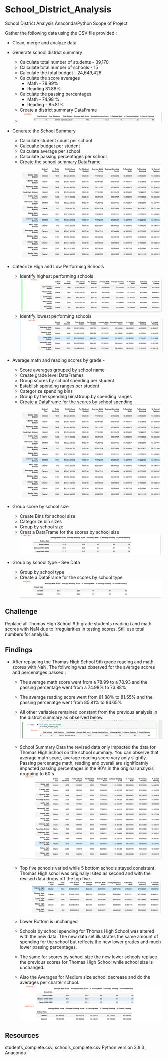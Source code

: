 # School_District_Analysis
School District Analysis Anaconda/Python
Scope of Project 

Gather the following data using the CSV file provided  : 
* Clean, merge and analyze data
* Generate school district summary 
    * Calculate total number of students - 39,170
    * Calculate total number of schools - 15 
    * Calculate the total budget - 24,649,428
    * Calculate the score averages 
        * Math - 78.99%
        * Reading 81.88%
    * Calculate the passing percentages
        * Math - 74.98 %
        * Reading - 85.81%
    * Create a district summary DataFrame
    * ![School District Summary](DistrictSummary.png)
	
 * Generate the School Summary 
    * Calculate student count per school    
    * Calcualte budget per student
    * Calculate average per school   	
    * Calculate passing percentages per school    	 
    * Create the school summary DataFrame
    	![School Summary Data](perschoolDataFrame.png)
    
 * Cateorize High and Low Performing Schools 
     * Identify highest performing schools
     	 ![Top Five](TOPFIVE.png)	
    * Identify lowest performing schools
    	 ![Bottom Five](BOTTOMFIVE.png)   
	
 * Average math and reading scores by grade - 
    * Score averages grouped by school name    
    * Create grade level DataFrames 
    * Group scores by school spending per student
    * Establish spending ranges per student
    * Categorize spending bins
    * Group by the spending binsGroup by spending ranges
    * Create a DataFrame for the scores by school spending
    	![Scores by School Spending](perschoolDataFrame.png)
    	
 * Group score by school size 
   * Create BIns for school size
   * Categorize bin sizes
   * Group by school size
   * Creat a DataFrame for the scores by school size
    	![Scores by School Size](Scoresbyschoolsize.png)
	
 * Group by school type - See Data  
    * Group by school type
    * Create a DataFrame for the scores by school type
    	![Scores by School Type](Scoresbyschooltype.png)
	
 ## Challenge 
 Replace all Thomas High School 9th grade students reading i and math scores with NaN due to irregularities in testing scores. Still use total numbers for analysis. 
 
 ## Findings 
 * After replacing the Thomas High School 9th grade reading and math scores with NaN. The follwoing was observed for the average scores and percenatges passed :
    * The average math score went from a 78.99 to a 78.93 and the passing percentage went from a 74.98% to 73.88%
    * The average reading score went from 81.88% to 81.55% and the passing percenatge went from 85.81% to 84.65%
    * All other variables remained constant from the previous analysis in the distrcit summary as observed below.
    	![District Summary Revised](districtSummaryrevised.png)
    * School Summary Data the revised data only impacted the data for Thomas High School on the school summary. You can observe that average math score, average reading score vary only slightly. Passing percenatge math, reading and overall are significatnly impacted passing percentages in the 90's in the original analysis dropping to 60's. 
 	![School Summary Revised](PerSchoolSummaryRevised.png)

    * Top five schools varied while 5 bottom schools stayed consistent. Thomas High schol was originally lsited as second and with the revised data drops off the top five.
    	![Top Five Revised](TOPFIVErevised.png)
    * Lower Bottom is unchanged 
    * Schools by school spending for Thomas High School was altered with the new data. The new data set illustrates the same amount of spending for the school but reflects the new lower grades and much lower passing percentages. 
    * The same for scores by school size the new lower schools replace the previous scores for Thomas High School while school size is unchanged. 
    
    * Also the Averages for Medium size school decrease and do the averages per charter school. 
    	![Scores by School Size Revised](SchoolSizeAveragerevised.png)
	![Scores by School Type Revised](Sizebyschooltyperevised.png)
    
    


## Resources
students_complete.csv, schools_complete.csv
Python version 3.8.3 , Anaconda 

